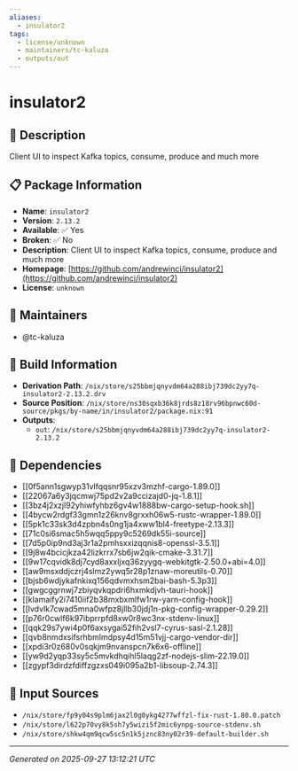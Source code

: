 ```yaml
---
aliases:
  - insulator2
tags:
  - license/unknown
  - maintainers/tc-kaluza
  - outputs/out
---
```


# insulator2

## 📝 Description

Client UI to inspect Kafka topics, consume, produce and much more

## 📋 Package Information

- **Name**: `insulator2`
- **Version**: `2.13.2`
- **Available**: ✅ Yes
- **Broken**: ✅ No
- **Description**: Client UI to inspect Kafka topics, consume, produce and much more
- **Homepage**: [https://github.com/andrewinci/insulator2](https://github.com/andrewinci/insulator2)
- **License**: `unknown`
## 👥 Maintainers

- @tc-kaluza


## 🔧 Build Information

- **Derivation Path**: `/nix/store/s25bbmjqnyvdm64a288ibj739dc2yy7q-insulator2-2.13.2.drv`
- **Source Position**: `/nix/store/ns30sqxb36k8jrds8z18rv96bpnwc60d-source/pkgs/by-name/in/insulator2/package.nix:91`
- **Outputs**:
  - `out`:  `/nix/store/s25bbmjqnyvdm64a288ibj739dc2yy7q-insulator2-2.13.2`

## 🔗 Dependencies

- [[0f5ann1sgwyp31vlfqqsnr95xzv3mzhf-cargo-1.89.0]]
- [[22067a6y3jqcmwj75pd2v2a9ccizajd0-jq-1.8.1]]
- [[3bz4j2xzjl92yhiwfyhbz6gv4w1888bw-cargo-setup-hook.sh]]
- [[4bycw2rdgf33gmn1z26knv8grxxh06w5-rustc-wrapper-1.89.0]]
- [[5pk1c33sk3d4zpbn4s0ng1ja4xww1bl4-freetype-2.13.3]]
- [[71c0si6smac5h5wqq5ppy9c5269dk55i-source]]
- [[7d5p0ip9nd3aj3r1a2pmhsxxizqqnis8-openssl-3.5.1]]
- [[9j8w4bcicjkza42lizkrrx7sb6jw2qik-cmake-3.31.7]]
- [[9w17cqvidk8dj7cyd8axxljxq36zyygq-webkitgtk-2.50.0+abi=4.0]]
- [[aw9msxddjczrj4slmz2ywq5r28p1znaw-moreutils-0.70]]
- [[bjsb6wdjykafnkixq156qdvmxhsm2bai-bash-5.3p3]]
- [[gwgcggrnwj7zbiyqvkqpdri6hxmkdjvh-tauri-hook]]
- [[klamaify2i7410iif2b38mxbxmlfw1rw-yarn-config-hook]]
- [[lvdvlk7cwad5mna0wfpz8jllb30jdj1n-pkg-config-wrapper-0.29.2]]
- [[p76r0cwlf6k97ibprrpfd8xw0r8wc3nx-stdenv-linux]]
- [[qqk29s7ywi4p0f6axsygai52fih2vsl7-cyrus-sasl-2.1.28]]
- [[qvb8nmdxsifsrhbmlmdpsy4d15m51vjj-cargo-vendor-dir]]
- [[xpdi3r0z680v0sqkjm9nvanspcn7k6x6-offline]]
- [[yw9d2yqp33sy5c5mvkdhqihl5laqg2zf-nodejs-slim-22.19.0]]
- [[zgypf3dirdzfdiffzgzxs049i095a2b1-libsoup-2.74.3]]

## 📁 Input Sources

- `/nix/store/fp9y04s9plm6jax2l0g0ykg4277wffzl-fix-rust-1.80.0.patch`
- `/nix/store/l622p70vy8k5sh7y5wizi5f2mic6ynpg-source-stdenv.sh`
- `/nix/store/shkw4qm9qcw5sc5n1k5jznc83ny02r39-default-builder.sh`

---
*Generated on 2025-09-27 13:12:21 UTC*
